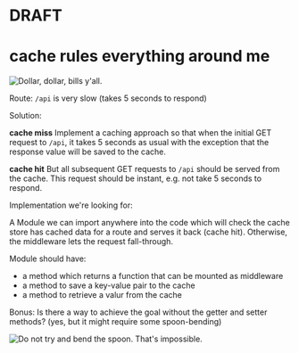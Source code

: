 
# DRAFT

# cache rules everything around me

![Dollar, dollar, bills y'all.](http://www.themarq.ca/blog/wp-content/uploads/2016/03/tumblr_n3ybc8N8mN1qm3k5io1_500.gif)

Route: `/api` is very slow (takes 5 seconds to respond)

Solution:

**cache miss**
Implement a caching approach so that when the initial GET request to `/api`, it takes 5 seconds as usual with the
exception that the response value will be saved to the cache.


**cache hit**
But all subsequent GET requests to `/api` should be served from the cache. This request should be instant, e.g. not take 5 seconds to respond.


Implementation we're looking for:

A Module we can import anywhere into the code which will check the
cache store has cached data for a route and serves it back (cache hit). Otherwise, the middleware lets the request fall-through.

Module should have:
- a method which returns a function that can be mounted as middleware
- a method to save a key-value pair to the cache
- a method to retrieve a valur from the cache

Bonus:
Is there a way to achieve the goal without the getter and setter methods? (yes, but it might require some spoon-bending)

![Do not try and bend the spoon. That's impossible.](https://media.giphy.com/media/l41lXlQ93t5OSkWk0/giphy.gif)